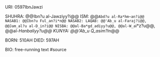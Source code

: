URI: 0597IbnJawzi

SHUHRA: @@Ibn?u al-Jawziyy?i@@
ISM: @@`Abd?u al-Ra*hm~an?i@@
NASAB1: @@Ibn?u Ful_an?i*n@@
NASAB2:
LAQAB: @@'Ab_u al-Faraj?i@@, @@Jam_al?u al-D_in?i@@
NISBA: @@al-Ba*gd_adiyy?u@@, @@al-W_a`i*z?u@@, @@al-*Hanbaliyy?u@@
KUNYA: @@'Ab_u Q_asim?i*n@@

BORN: 510AH
DIED: 597AH

BIO: free-running text #source
